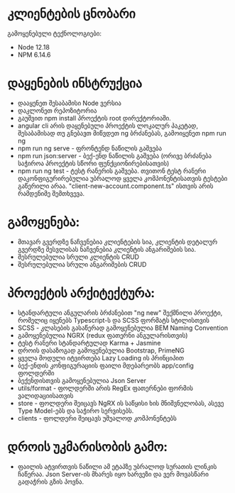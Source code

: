 # კლიენტების ცნობარი

გამოყენებული ტექნოლოგიები:

- Node 12.18
- NPM 6.14.6

# დაყენების ინსტრუქცია

- დააყენეთ შესაბამისი Node ვერსია
- დაკლონეთ რეპოზიტორია
- გაუშვით npm install პროექტის root დირექტორიაში.
- angular cli არის დაყენებული პროექტის ლოკალურ პაკეტად, შესაბამისად თუ გნებავთ მიწვდეთ ng ბრძანებას, გამოიყენეთ npm run ng
- npm run ng serve - ფრონტენდ ნაწილის გაშვება
- npm run json:server - ბექ-ენდ ნაწილის გაშვება (ორივე ბრძანება საჭიროა პროექტის სწორი ფუნქციონირებისათვის)
- npm run ng test - ტესტ რანერის გაშვება. თვითონ ტესტ რანერი დაკონფიგურირებულია უბრალოდ ყველა კომპონენტისათვის ტესტები გაწერილი არაა. "client-new-account.component.ts" ისთვის არის რამდენიმე შემთხვევა.

# გამოყენება:

- მთავარ გვერდზე ნაჩვენებია კლიენტების სია, კლიენტის დეტალურ გვერდზე შესვლისას ნაჩვენებია კლიენტის ანგარიშების სია.
- შესრულებულია სრული კლიენტის CRUD
- შესრულებულია სრული ანგარიშების CRUD

# პროექტის არქიტექტურა:

- სტანდარტული ანგულარის ბრძანებით "ng new" შექმნილი პროექტი, რომელიც იყენებს Typescript-ს და SCSS ფორმატს სტილისთვის
- SCSS - კლასების გასაწერად გამოყენებულია BEM Naming Convention
- გამოყენებულია NGRX (redux ფათერნი ანგულარისთვის)
- ტესტ რანერი სტანდარტულად Karma + Jasmine
- დროის დასაზოგად გამოყენებულია Bootstrap, PrimeNG
- ყველა მოდული იტვირთება Lazy Loading ის პრინციპით
- ბექ-ენდის კონფიგურაციის ფაილი მდებარეობს app/config ფოლდერში
- ბექენდისთვის გამოყენებულია Json Server
- utils/format - ფოლდერში არის RegEx ფათერნები ფორმის ვალიდაციისათვის
- store - ფოლდერი შეიცავს NgRX ის საწყისი ხის მნიშვნელობას, ასევე Type Model-ებს და საჭირო სერვისებს.
- clients - ფოლდერი შეიცავს უშუალოდ კომპონენტებს

# დროის უკმარისობის გამო:

- ფაილის ატვირთვის ნაწილი ამ ეტაპზე უბრალოდ სურათის ლინკის ჩაწერაა. Json Server-ის მხარეს იყო ხარვეზი და ვერ მოვასწარი გადაჭრის გზის პოვნა.
